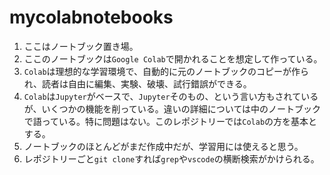 # mycolabnotebooks

1. ここはノートブック置き場。
1. ここのノートブックは`Google Colab`で開かれることを想定して作っている。
1. `Colab`は理想的な学習環境で、自動的に元のノートブックのコピーが作られ、読者は自由に編集、実験、破壊、試行錯誤ができる。
1. `Colab`は`Jupyter`がベースで、`Jupyter`そのもの、という言い方もされているが、いくつかの機能を削っている。違いの詳細については中のノートブックで語っている。特に問題はない。このレポジトリーでは`Colab`の方を基本とする。
1. ノートブックのほとんどがまだ作成中だが、学習用には使えると思う。
1. レポジトリーごと`git clone`すれば`grep`や`vscode`の横断検索がかけられる。




